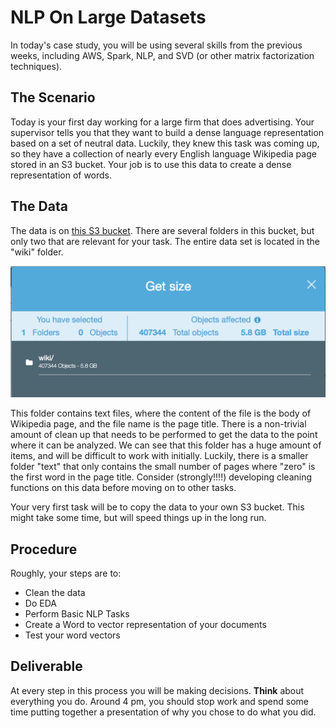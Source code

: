 # NLP On Large Datasets
In today's case study, you will be using several skills from 
the previous weeks, including AWS, Spark, NLP, and SVD (or other
matrix factorization techniques).

## The Scenario
Today is your first day working for a large firm that does advertising.
Your supervisor tells you that they want to build a dense language
representation based on a set of neutral data.  Luckily, they knew this
task was coming up, so they have a collection of nearly every English
language Wikipedia page stored in an S3 bucket.  Your job is to use
this data to create a dense representation of words.

## The Data
The data is on 
<a href="https://s3.console.aws.amazon.com/s3/buckets/jgartner-test-data/?region=us-east-2&tab=overview">this S3 bucket</a>.
There are several folders in this bucket, but only two that are relevant
for your task.  The entire data set is located in the "wiki" folder.

<img src="./images/wiki_stats.png"/>

This folder contains text files, where the content of the file is the
body of Wikipedia page, and the file name is the page title.  There
is a non-trivial amount of clean up that needs to be performed to 
get the data to the point where it can be analyzed. We can see that 
this folder has a huge amount of items, and will be difficult to 
work with initially.  Luckily, there is a smaller folder "text" that
only contains the small number of pages where "zero" is the first word
in the page title.  Consider (strongly!!!!) developing cleaning functions
on this data before moving on to other tasks.

Your very first task will be to copy the data to your own S3 bucket.  This
might take some time, but will speed things up in the long run.

## Procedure
Roughly, your steps are to:
<ul>
<li>Clean the data</li>
<li>Do EDA</li>
<li>Perform Basic NLP Tasks</li>
<li>Create a Word to vector representation of your documents</li>
<li>Test your word vectors</li>
</ul>

## Deliverable
At every step in this process you will be making decisions.  <b>Think</b>
about everything you do.  Around 4 pm, you should stop work and spend some
time putting together a presentation of why you chose to do what you did. 

